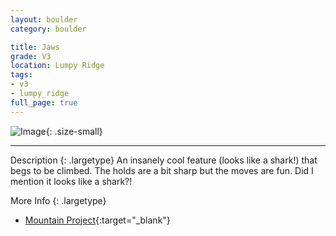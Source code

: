 ```yaml
---
layout: boulder
category: boulder

title: Jaws
grade: V3
location: Lumpy Ridge
tags:
- v3
- lumpy_ridge
full_page: true
---
```


![Image](https://pub-512d85031b1440409fe8612f837b8235.r2.dev/jaws_lumpy_ridge_v3.jpg){: .size-small}

---


Description
{: .largetype}
An insanely cool feature (looks like a shark!) that begs to be climbed. The holds are a bit sharp but the moves are fun. Did I mention it looks like a shark?!


More Info
{: .largetype}
- [Mountain Project](https://www.mountainproject.com/route/105749368/jaws){:target="_blank"}
